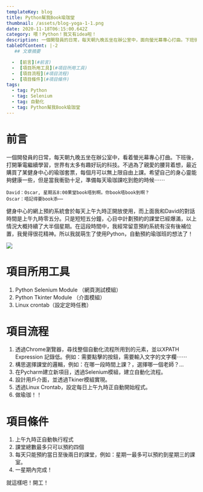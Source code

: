 ```yaml
---
templateKey: blog
title: Python幫我Book瑜珈堂
thumbnail: /assets/blog-yoga-1-1.png
date: 2020-11-18T06:15:00.642Z
category: 喂！Python！我又有idea啦！
description: 一個開發員的日常，每天朝九晚五坐在辦公室中，面向螢光幕專心打曲。下班後，打開筆電繼續學習，世界有太多有趣好玩的科技。不過為了親愛的腰背着想，最近購買了某健身中心的瑜珈套票......
tableOfContent: |-2
   ## 文章摘要

  -  [前言](#前言)
  -  [項目所用工具](#項目所用工具)
  -  [項目流程](#項目流程)
  -  [項目條件](#項目條件)
tags:
  - tag: Python
  - tag: Selenium
  - tag: 自動化
  - tag: Python幫我Book瑜珈堂
---
```

# 前言

一個開發員的日常，每天朝九晚五坐在辦公室中，看着螢光幕專心打曲。下班後，打開筆電繼續學習，世界有太多有趣好玩的科技。不過為了親愛的腰背着想，最近購買了某健身中心的瑜珈套票，每個月可以無上限自由上課。希望自己的身心靈能夠健康一些，但是當我衝勁十足，準備每天瑜珈課吃到飽的時候⋯⋯<br>

```
David：Oscar, 星期五8:00果堂book唔到啊。你book唔book到啊？
Oscar：唔記得要book添⋯⋯
```


健身中心的網上預約系統會於每天上午九時正開放使用，而上面我和David的對話時間是上午九時零五分。只是短短五分鐘，心目中計劃預約的課堂已經爆滿，以上情況大概持續了大半個星期。在這段時間中，我經常留意預約系統有沒有後補位置，我覺得很花精神。所以我就萌生了使用Python，自動預約瑜珈班的想法了！

![](/assets/blog-yoga-1-1.png)

# 項目所用工具

1. Python Selenium Module （網頁測試模組）
2. Python Tkinter Module （介面模組）
3. Linux crontab（設定定時任務）

# 項目流程

1. 透過Chrome瀏覽器，尋找整個自動化流程所用到的元素，並以XPATH Expression 記錄低。例如：需要點擊的按鈕，需要輸入文字的文字欄⋯⋯
2. 構思選擇課堂的邏輯，例如：在哪一段時間上課？，選擇哪一個老師？...
3. 在Pycharm建立新項目，透過Selenium模組，建立自動化流程。
4. 設計用戶介面，並透過Tkiner模組實現。
5. 透過Linux Crontab，設定每日上午九時正自動開始程式。
6. 做瑜珈！！

# 項目條件

1. 上午九時正自動執行程式
2. 課堂總數最多只可以預約四個
3. 每天只能預約當日至後兩日的課堂，例如：星期一最多可以預約到星期三的課室。
4. 一星期內完成！

就這樣吧！開工！